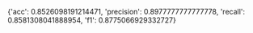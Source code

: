 {'acc': 0.8526098191214471, 'precision': 0.8977777777777778, 'recall': 0.8581308041888954, 'f1': 0.8775066929332727}
